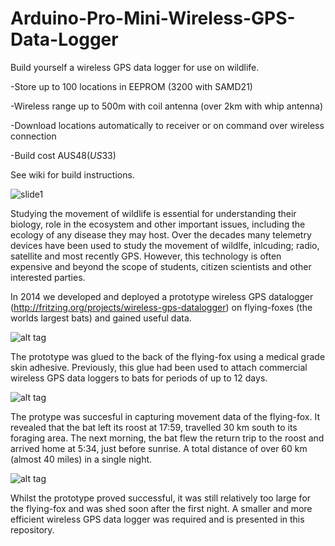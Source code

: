 # Arduino-Pro-Mini-Wireless-GPS-Data-Logger
Build yourself a wireless GPS data logger for use on wildlife.

-Store up to 100 locations in EEPROM (3200 with SAMD21)

-Wireless range up to 500m with coil antenna (over 2km with whip antenna)

-Download locations automatically to receiver or on command over wireless connection

-Build cost AUS$48 (US$33)

See wiki for build instructions.

![slide1](https://cloud.githubusercontent.com/assets/16680738/12371287/9c0bcbc4-bc79-11e5-9c2a-b8c752efde74.jpg)

Studying the movement of wildlife is essential for understanding their biology, role in the ecosystem and other important issues, including the ecology of any disease they may host. Over the decades many telemetry devices have been used to study the movement of wildlfe, inlcuding; radio, satellite and most recently GPS. However, this technology is often expensive and beyond the scope of students, citizen scientists and other interested parties.

In 2014 we developed and deployed a prototype wireless GPS datalogger (http://fritzing.org/projects/wireless-gps-datalogger) on flying-foxes (the worlds largest bats) and gained useful data.

![alt tag](http://fritzing.org/media/fritzing-repo/projects/w/wireless-gps-datalogger/images/IMG_2445.JPG)

The prototype was glued to the back of the flying-fox using a medical grade skin adhesive. Previously, this glue had been used to attach commercial wireless GPS data loggers to bats for periods of up to 12 days.

![alt tag](http://fritzing.org/media/fritzing-repo/projects/w/wireless-gps-datalogger/images/IMG_2514.JPG)

The protype was succesful in capturing movement data of the flying-fox. It revealed that the bat left its roost at 17:59, travelled 30 km south to its foraging area. The next morning, the bat flew the return trip to the roost and arrived home at 5:34, just before sunrise. A total distance of over 60 km (almost 40 miles) in a single night.

![alt tag](http://fritzing.org/media/fritzing-repo/projects/w/wireless-gps-datalogger/images/IMG_2446.JPG)

Whilst the prototype proved successful, it was still relatively too large for the flying-fox and was shed soon after the first night. A smaller and more efficient wireless GPS data logger was required and is presented in this repository. 
